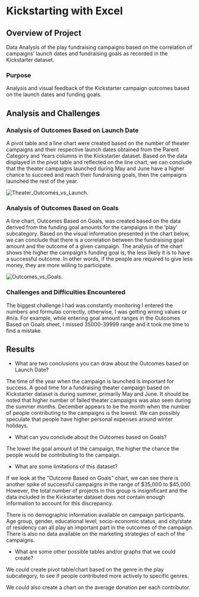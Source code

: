 # Kickstarting with Excel

## Overview of Project

Data Analysis of the play fundraising campaigns based on the correlation of campaigns’ launch dates and fundraising goals as recorded in the Kickstarter dataset.  

### Purpose

Analysis and visual feedback of the Kickstarter campaign outcomes based on the launch dates and funding goals.

## Analysis and Challenges

### Analysis of Outcomes Based on Launch Date

A pivot table and a line chart were created based on the number of theater campaigns and their respective launch dates obtained from the Parent Category and Years columns in the Kickstarter dataset. Based on the data displayed in the pivot table and reflected on the line chart, we can conclude that the theater campaigns launched during May and June have a higher chance to succeed and reach their fundraising goals, then the campaigns launched the rest of the year. 

![Theater_Outcomes_vs_Launch](Theater_Outcomes_vs_Launch).

### Analysis of Outcomes Based on Goals

A line chart, Outcomes Based on Goals, was created based on the data derived from the funding goal amounts for the campaigns in the ‘play’ subcategory. Based on the visual information presented in the chart below, we can conclude that there is a correlation between the fundraising goal amount and the outcome of a given campaign. The analysis of the chart shows the higher the campaign’s funding goal is, the less likely it is to have a successful outcome. In other words, if the people are required to give less money, they are more willing to participate. 

![Outcomes_vs_Goals](Resources/Outcomes_vs_Goals).

### Challenges and Difficulties Encountered

The biggest challenge I had was constantly monitoring I entered the numbers and formulas correctly, otherwise, I was getting wrong values or #n/a. For example, while entering goal amount ranges in the Outcomes Based on Goals sheet, I missed 35000-39999 range and it took me time to find a mistake. 

## Results

- What are two conclusions you can draw about the Outcomes based on Launch Date?

The time of the year when the campaign is launched is important for success. A good time for a fundraising theater campaign based on Kickstarter dataset is during summer, primarily May and June.  It should be noted that higher number of failed theater campaigns was also seen during the summer months. December appears to be the month when the number of people contributing to the campaigns is the lowest. We can possibly speculate that people have higher personal expenses around winter holidays. 

- What can you conclude about the Outcomes based on Goals?

The lower the goal amount of the campaign, the higher the chance the people would be contributing to the campaign. 

- What are some limitations of this dataset?

If we look at the “Outcome Based on Goals” chart, we can see there is another spike of successful campaigns in the range of $35,000 to $45,000. However, the total number of projects in this group is insignificant and the data included in the Kickstarter dataset does not contain enough information to account for this discrepancy. 

There is no demographic information available on campaign participants. Age group, gender, educational level, socio-economic status, and city/state of residency can all play an important part in the outcomes of the campaign. There is also no data available on the marketing strategies of each of the campaigns.

- What are some other possible tables and/or graphs that we could create?

We could create pivot table/chart based on the genre in the play subcategory, to see if people contributed more actively to specific genres. 

We could also create a chart on the average donation per each contributor. 
